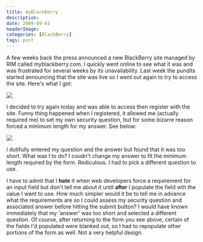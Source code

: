 ```yaml
---
title: myBlackBerry
description: 
date: 2009-09-01
headerImage: 
categories: [BlackBerry]
tags: post
---
```


A few weeks back the press announced a new BlackBerry site managed by RIM called myblackberry.com. I quickly went online to see what it was and was frustrated for several weeks by its unavailability. Last week the pundits started announcing that the site was live so I went out again to try to access the site. Here's what I got:

![](images/stories/myblackberry1sm.png)

I decided to try again today and was able to access then register with the site. Funny thing happened when I registered, it allowed me (actually required me) to set my own security question, but for some bizarre reason forced a minimum length for my answer. See below:

![](images/stories/myblackberry2sm.png)

I dutifully entered my question and the answer but found that it was too short. What was I to do? I coudn't change my answer to fit the minimum length required by the form. Rediculous. I had to pick a different question to use.

I have to admit that I **hate** it when web developers force a requirement for an input field but don't tell me about it until **after** I populate the field wth the value I want to use. How much simpler would it be to tell me in advance what the requirements are so I could assess my security question and associated answer before hitting the submit button? I would have known immediately that my 'answer' was too short and selected a different question. Of course, after returning to the form you see above, certain of the fields I'd populated were blanked out, so I had to repopulate other portions of the form as well. Not a very helpful design.